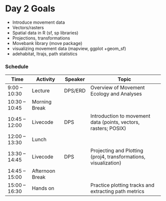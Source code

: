 # Day 2 Goals

- Introduce movement data
- Vectors/rasters
- Spatial data in R (sf, sp libraries)
- Projections, transformations
- Movebank library (move package)
- visualizing movement data (mapview, ggplot +geom_sf)
- adehabitat, ltrajs, path statistics

### Schedule
| Time | Activity | Speaker | Topic |
| ------------- | --------------- | --- | ------------------------------------ |
| 9:00 – 10:30 | Lecture | DPS/ERD |   Overview of Movement Ecology and Analyses |
| 10:30 – 10:45 | Morning Break | | |
| 10:45 – 12:00 | Livecode | DPS | Introduction to movement data (points, vectors, rasters; POSIX) | 
| 12:00 – 13:30 | Lunch | | |
| 13:30 – 14:45 | Livecode| DPS | Projecting and Plotting (proj4, transformations, visualization) |
| 14:45 – 15:00 | Afternoon Break | | |
| 15:00 – 16:30 | Hands on | | Practice plotting tracks and extracting path metrics |